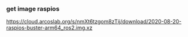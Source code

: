 ### get image raspios
https://cloud.arcoslab.org/s/nmXt6tzgom8zTij/download/2020-08-20-raspios-buster-arm64_ros2.img.xz